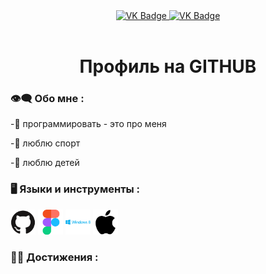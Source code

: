 <div id="badges" align ="center">
  <a href="https://vk.com/ddisll">
    <img src = "https://img.shields.io/badge/VK-blue?style=for-the-badge&logo=VK&logoColor=white" alt="VK Badge"/>
  </a>  
    <a href="https://mail.google.com/mail/u/0/?tab=rm&ogbl#inbox">
    <img src = "https://img.shields.io/badge/EMAIL-red?style=for-the-badge&logo=Gmail&logoColor=white" alt="VK Badge"/>
     </a> 
  </div>

  <div id="viewprof" align ="center">
    <img src = "https://komarev.com/ghpvc/?username=vezdehhod&style=flat-square&color=blue" alt=""/>
  </div>

<div id="heythere" align ="center">
<h1> Профиль на GITHUB </h1>
</div>

### :eye_speech_bubble: Обо мне :

-:brain: программировать - это про меня

-:muscle: люблю спорт

-:baby: люблю детей

### :desktop_computer: Языки и инструменты :

<div>
   <img src = "https://github.com/devicons/devicon/blob/master/icons/github/github-original.svg" width="40" height="40"/>
   <img src = "https://github.com/devicons/devicon/blob/master/icons/figma/figma-original.svg" width="40" height="40"/>
   <img src = "https://github.com/devicons/devicon/blob/master/icons/windows8/windows8-original-wordmark.svg" width="40" height="40"/>
   <img src = "https://github.com/devicons/devicon/blob/master/icons/apple/apple-original.svg" width="40" height="40"/>
</div>


### :sassy_woman: Достижения :
<div>
  <img src = "https://github-profile-trophy.vercel.app/?username=vezdehhod-ma&theme=onedark" alt=""/>
</div>
